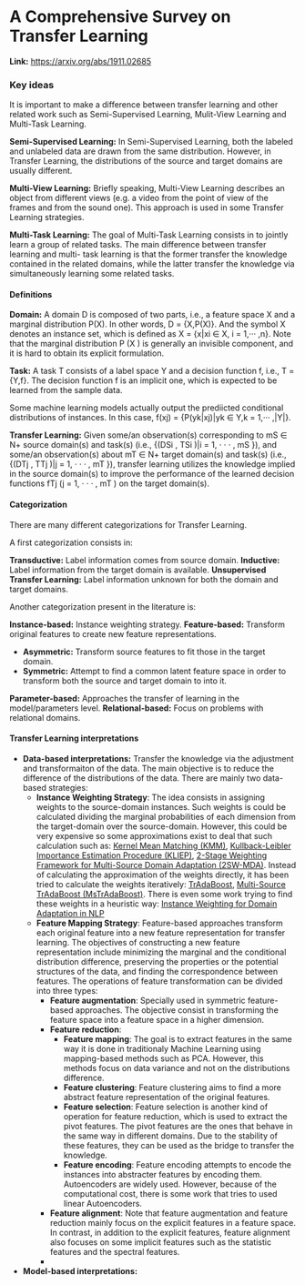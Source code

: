 # A Comprehensive Survey on Transfer Learning

**Link:** https://arxiv.org/abs/1911.02685

### Key ideas

It is important to make a difference between transfer learning and other related work such as Semi-Supervised Learning, Mulit-View Learning and Multi-Task Learning.

**Semi-Supervised Learning:** In Semi-Supervised Learning, both the labeled and unlabeled data are drawn from the same distribution. However, in Transfer Learning, the distributions of the source and target domains are usually different.

**Multi-View Learning:** Briefly speaking, Multi-View Learning describes an object from different views (e.g. a video from the point of view of the frames and from the sound one). This approach is used in some Transfer Learning strategies.

**Multi-Task Learning:** The goal of Multi-Task Learning consists in to jointly learn a group of related tasks. The main difference between transfer learning and multi- task learning is that the former transfer the knowledge contained in the related domains, while the latter transfer the knowledge via simultaneously learning some related tasks.

#### Definitions

**Domain:** A domain D is composed of two parts, i.e., a feature space X and a marginal distribution P(X). In other words, D = {X,P(X)}. And the symbol X denotes an instance set, which is defined as X = {x|xi ∈ X, i = 1,··· ,n}.
Note that the marginal distribution P (X ) is generally an invisible component, and it is hard to obtain its explicit formulation.

**Task:** A task T consists of a label space Y and a decision function f, i.e., T = {Y,f}. The decision function f is an implicit one, which is expected to be learned from the sample data.

Some machine learning models actually output the prediicted conditional distributions of instances. In this case, f(xj) = {P(yk|xj)|yk ∈ Y,k = 1,··· ,|Y|}.

**Transfer Learning:** Given some/an observation(s) corresponding to mS ∈ N+ source domain(s) and task(s) (i.e., {(DSi , TSi )|i = 1, · · · , mS }), and some/an observation(s) about mT ∈ N+ target domain(s) and task(s) (i.e., {(DTj , TTj )|j = 1, · · · , mT }), transfer learning utilizes the knowledge implied in the source domain(s) to improve the performance of the learned decision functions fTj (j = 1, · · · , mT ) on the target domain(s).

#### Categorization

There are many different categorizations for Transfer Learning.

A first categorization consists in:

**Transductive:** Label information comes from source domain.
**Inductive:** Label information from the target domain is available.
**Unsupervised Transfer Learning:** Label information unknown for both the domain and target domains.

Another categorization present in the literature is:

**Instance-based:** Instance weighting strategy.
**Feature-based:** Transform original features to create new feature representations.

- **Asymmetric:** Transform source features to fit those in the target domain.
- **Symmetric:** Attempt to find a common latent feature space in order to transform both the source and target domain to into it.

**Parameter-based:** Approaches the transfer of learning in the model/parameters level.
**Relational-based:** Focus on problems with relational domains.

#### Transfer Learning interpretations

- **Data-based interpretations:** Transfer the knowledge via the adjustment and transformaiton of the data. The main objective is to reduce the difference of the distributions of the data. There are mainly two data-based strategies:
  - **Instance Weighting Strategy**: The idea consists in assigning weights to the source-domain instances. Such weights is could be calculated dividing the marginal probabilities of each dimension from the target-domain over the source-domain.
    However, this could be very expensive so some approximations exist to deal that such calculation such as: [Kernel Mean Matching (KMM)](https://papers.nips.cc/paper/3075-correcting-sample-selection-bias-by-unlabeled-data.pdf), [Kullback-Leibler Importance Estimation Procedure (KLIEP)](https://www.ism.ac.jp/editsec/aism/pdf/060_4_0699.pdf), [2-Stage Weighting Framework for Multi-Source Domain Adaptation (2SW-MDA)](https://papers.nips.cc/paper/4195-a-two-stage-weighting-framework-for-multi-source-domain-adaptation).
    Instead of calculating the approximation of the weights directly, it has been tried to calculate the weights iteratively: [TrAdaBoost](http://www.cs.ust.hk/~qyang/Docs/2007/tradaboost.pdf), [Multi-Source TrAdaBoost (MsTrAdaBoost)](https://ieeexplore.ieee.org/document/5539857).
    There is even some work trying to find these weights in a heuristic way: [Instance Weighting for Domain Adaptation in NLP](http://sifaka.cs.uiuc.edu/czhai/pub/acl07.pdf)
  - **Feature Mapping Strategy**: Feature-based approaches transform each original feature into a new feature representation for transfer learning. The objectives of constructing a new feature representation include minimizing the marginal and the conditional distribution difference, preserving the properties or the potential structures of the data, and finding the correspondence between features. The operations of feature transformation can be divided into three types:
    - **Feature augmentation**: Specially used in symmetric feature-based approaches. The objective consist in transforming the feature space into a feature space in a higher dimension.
    - **Feature reduction**:
      - **Feature mapping**: The goal is to extract features in the same way it is done in traditionaly Machine Learning using mapping-based methods such as PCA. However, this methods focus on data variance and not on the distributions difference.
      - **Feature clustering**: Feature clustering aims to find a more abstract feature representation of the original features.
      - **Feature selection**: Feature selection is another kind of operation for feature reduction, which is used to extract the pivot features. The pivot features are the ones that behave in the same way in different domains. Due to the stability of these features, they can be used as the bridge to transfer the knowledge.
      - **Feature encoding**: Feature encoding attempts to encode the instances into abstracter features by encoding them. Autoencoders are widely used. However, because of the computational cost, there is some work that tries to used linear Autoencoders.
    - **Feature alignment**: Note that feature augmentation and feature reduction mainly focus on the explicit features in a feature space. In contrast, in addition to the explicit features, feature alignment also focuses on some implicit features such as the statistic features and the spectral features.
    -
- **Model-based interpretations:**
